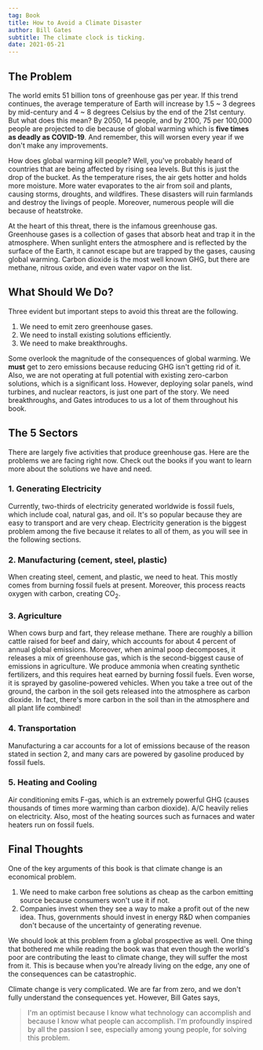 ```yaml
---
tag: Book
title: How to Avoid a Climate Disaster
author: Bill Gates
subtitle: The climate clock is ticking.
date: 2021-05-21
---
```


## The Problem

The world emits 51 billion tons of greenhouse gas per year. If this trend continues, the average temperature of Earth will increase by 1.5 ~ 3 degrees by mid-century and 4 ~ 8 degrees Celsius by the end of the 21st century. But what does this mean? By 2050, 14 people, and by 2100, 75 per 100,000 people are projected to die because of global warming which is **five times as deadly as COVID-19**. And remember, this will worsen every year if we don't make any improvements.

How does global warming kill people? Well, you've probably heard of countries that are being affected by rising sea levels. But this is just the drop of the bucket. As the temperature rises, the air gets hotter and holds more moisture. More water evaporates to the air from soil and plants, causing storms, droughts, and wildfires. These disasters will ruin farmlands and destroy the livings of people. Moreover, numerous people will die because of heatstroke.

At the heart of this threat, there is the infamous greenhouse gas. Greenhouse gases is a collection of gases that absorb heat and trap it in the atmosphere. When sunlight enters the atmosphere and is reflected by the surface of the Earth, it cannot escape but are trapped by the gases, causing global warming. Carbon dioxide is the most well known GHG, but there are methane, nitrous oxide, and even water vapor on the list.

## What Should We Do?

Three evident but important steps to avoid this threat are the following.

1. We need to emit zero greenhouse gases.
2. We need to install existing solutions efficiently.
3. We need to make breakthroughs.

Some overlook the magnitude of the consequences of global warming. We **must** get to zero emissions because reducing GHG isn't getting rid of it. Also, we are not operating at full potential with existing zero-carbon solutions, which is a significant loss. However, deploying solar panels, wind turbines, and nuclear reactors, is just one part of the story. We need breakthroughs, and Gates introduces to us a lot of them throughout his book.

## The 5 Sectors

There are largely five activities that produce greenhouse gas. Here are the problems we are facing right now. Check out the books if you want to learn more about the solutions we have and need.

### 1. Generating Electricity

Currently, two-thirds of electricity generated worldwide is fossil fuels, which include coal, natural gas, and oil. It's so popular because they are easy to transport and are very cheap. Electricity generation is the biggest problem among the five because it relates to all of them, as you will see in the following sections.

### 2. Manufacturing (cement, steel, plastic)

When creating steel, cement, and plastic, we need to heat. This mostly comes from burning fossil fuels at present. Moreover, this process reacts oxygen with carbon, creating CO<sub>2</sub>.

### 3. Agriculture

When cows burp and fart, they release methane. There are roughly a billion cattle raised for beef and dairy, which accounts for about 4 percent of annual global emissions. Moreover, when animal poop decomposes, it releases a mix of greenhouse gas, which is the second-biggest cause of emissions in agriculture.
We produce ammonia when creating synthetic fertilizers, and this requires heat earned by burning fossil fuels. Even worse, it is sprayed by gasoline-powered vehicles.
When you take a tree out of the ground, the carbon in the soil gets released into the atmosphere as carbon dioxide. In fact, there's more carbon in the soil than in the atmosphere and all plant life combined!

### 4. Transportation

Manufacturing a car accounts for a lot of emissions because of the reason stated in section 2, and many cars are powered by gasoline produced by fossil fuels.

### 5. Heating and Cooling

Air conditioning emits F-gas, which is an extremely powerful GHG (causes thousands of times more warming than carbon dioxide). A/C heavily relies on electricity. Also, most of the heating sources such as furnaces and water heaters run on fossil fuels.

## Final Thoughts

One of the key arguments of this book is that climate change is an economical problem.

1. We need to make carbon free solutions as cheap as the carbon emitting source because consumers won't use it if not.
2. Companies invest when they see a way to make a profit out of the new idea. Thus, governments should invest in energy R&D when companies don't because of the uncertainty of generating revenue.

We should look at this problem from a global prospective as well. One thing that bothered me while reading the book was that even though the world's poor are contributing the least to climate change, they will suffer the most from it. This is because when you're already living on the edge, any one of the consequences can be catastrophic.

Climate change is very complicated. We are far from zero, and we don't fully understand the consequences yet. However, Bill Gates says,

> I'm an optimist because I know what technology can accomplish and because I know what people can accomplish. I'm profoundly inspired by all the passion I see, especially among young people, for solving this problem.
